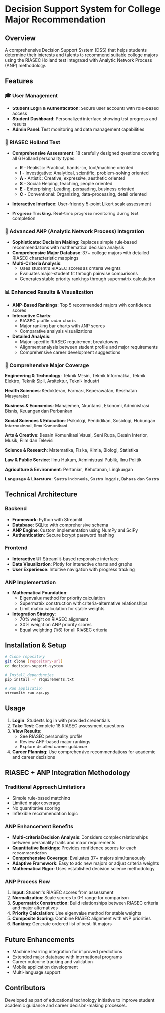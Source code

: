 # Decision Support System for College Major Recommendation

## Overview
A comprehensive Decision Support System (DSS) that helps students determine their interests and talents to recommend suitable college majors using the RIASEC Holland test integrated with Analytic Network Process (ANP) methodology.

## Features

### 🎓 User Management
- **Student Login & Authentication**: Secure user accounts with role-based access
- **Student Dashboard**: Personalized interface showing test progress and results
- **Admin Panel**: Test monitoring and data management capabilities

### 📝 RIASEC Holland Test
- **Comprehensive Assessment**: 18 carefully designed questions covering all 6 Holland personality types:
  - **R** - Realistic: Practical, hands-on, tool/machine oriented
  - **I** - Investigative: Analytical, scientific, problem-solving oriented  
  - **A** - Artistic: Creative, expressive, aesthetic oriented
  - **S** - Social: Helping, teaching, people oriented
  - **E** - Enterprising: Leading, persuading, business oriented
  - **C** - Conventional: Organizing, data-processing, detail oriented

- **Interactive Interface**: User-friendly 5-point Likert scale assessment
- **Progress Tracking**: Real-time progress monitoring during test completion

### 🧠 Advanced ANP (Analytic Network Process) Integration
- **Sophisticated Decision Making**: Replaces simple rule-based recommendations with mathematical decision analysis
- **Comprehensive Major Database**: 37+ college majors with detailed RIASEC characteristic mappings
- **Multi-Criteria Analysis**: 
  - Uses student's RIASEC scores as criteria weights
  - Evaluates major-student fit through pairwise comparisons
  - Generates stable priority rankings through supermatrix calculation

### 📊 Enhanced Results & Visualization
- **ANP-Based Rankings**: Top 5 recommended majors with confidence scores
- **Interactive Charts**: 
  - RIASEC profile radar charts
  - Major ranking bar charts with ANP scores
  - Comparative analysis visualizations
- **Detailed Analysis**: 
  - Major-specific RIASEC requirement breakdowns
  - Alignment analysis between student profile and major requirements
  - Comprehensive career development suggestions

### 🎯 Comprehensive Major Coverage
**Engineering & Technology**: Teknik Mesin, Teknik Informatika, Teknik Elektro, Teknik Sipil, Arsitektur, Teknik Industri

**Health Sciences**: Kedokteran, Farmasi, Keperawatan, Kesehatan Masyarakat

**Business & Economics**: Manajemen, Akuntansi, Ekonomi, Administrasi Bisnis, Keuangan dan Perbankan

**Social Sciences & Education**: Psikologi, Pendidikan, Sosiologi, Hubungan Internasional, Ilmu Komunikasi

**Arts & Creative**: Desain Komunikasi Visual, Seni Rupa, Desain Interior, Musik, Film dan Televisi

**Science & Research**: Matematika, Fisika, Kimia, Biologi, Statistika

**Law & Public Service**: Ilmu Hukum, Administrasi Publik, Ilmu Politik

**Agriculture & Environment**: Pertanian, Kehutanan, Lingkungan

**Language & Literature**: Sastra Indonesia, Sastra Inggris, Bahasa dan Sastra

## Technical Architecture

### Backend
- **Framework**: Python with Streamlit
- **Database**: SQLite with comprehensive schema
- **ANP Engine**: Custom implementation using NumPy and SciPy
- **Authentication**: Secure bcrypt password hashing

### Frontend
- **Interactive UI**: Streamlit-based responsive interface
- **Data Visualization**: Plotly for interactive charts and graphs
- **User Experience**: Intuitive navigation with progress tracking

### ANP Implementation
- **Mathematical Foundation**: 
  - Eigenvalue method for priority calculation
  - Supermatrix construction with criteria-alternative relationships
  - Limit matrix calculation for stable weights
- **Integration Strategy**: 
  - 70% weight on RIASEC alignment
  - 30% weight on ANP priority scores
  - Equal weighting (1/6) for all RIASEC criteria

## Installation & Setup

```bash
# Clone repository
git clone [repository-url]
cd decision-support-system

# Install dependencies
pip install -r requirements.txt

# Run application
streamlit run app.py
```

## Usage

1. **Login**: Students log in with provided credentials
2. **Take Test**: Complete 18 RIASEC assessment questions
3. **View Results**: 
   - See RIASEC personality profile
   - Review ANP-based major rankings
   - Explore detailed career guidance
4. **Career Planning**: Use comprehensive recommendations for academic and career decisions

## RIASEC + ANP Integration Methodology

### Traditional Approach Limitations
- Simple rule-based matching
- Limited major coverage
- No quantitative scoring
- Inflexible recommendation logic

### ANP Enhancement Benefits
- **Multi-criteria Decision Analysis**: Considers complex relationships between personality traits and major requirements
- **Quantitative Rankings**: Provides confidence scores for each recommendation
- **Comprehensive Coverage**: Evaluates 37+ majors simultaneously
- **Adaptive Framework**: Easy to add new majors or adjust criteria weights
- **Mathematical Rigor**: Uses established decision science methodology

### ANP Process Flow
1. **Input**: Student's RIASEC scores from assessment
2. **Normalization**: Scale scores to 0-1 range for comparison
3. **Supermatrix Construction**: Build relationships between RIASEC criteria and major alternatives
4. **Priority Calculation**: Use eigenvalue method for stable weights
5. **Composite Scoring**: Combine RIASEC alignment with ANP priorities
6. **Ranking**: Generate ordered list of best-fit majors

## Future Enhancements
- Machine learning integration for improved predictions
- Extended major database with international programs
- Career outcome tracking and validation
- Mobile application development
- Multi-language support

## Contributors
Developed as part of educational technology initiative to improve student academic guidance and career decision-making processes.